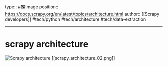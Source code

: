type:: #🖼️image
position:: https://docs.scrapy.org/en/latest/topics/architecture.html
author:: [[Scrapy developers]]
#tech/python #tech/architecture #tech/data-extraction 

---

# scrapy architecture
![Scrapy architecture](https://docs.scrapy.org/en/latest/_images/scrapy_architecture_02.png)
[[scrapy_architecture_02.png]]